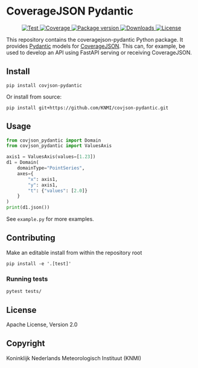 # CoverageJSON Pydantic

<p align="center">
  <a href="https://github.com/PaulVanSchayck/covjson-pydantic/actions?query=workflow%3ACI" target="_blank">
      <img src="https://github.com/PaulVanSchayck/pypi-github-test/workflows/CI/badge.svg" alt="Test">
  </a>
  <a href="https://codecov.io/gh/PaulVanSchayck/covjson-pydantic" target="_blank">
      <img src="https://codecov.io/gh/PaulVanSchayck/pypi-github-test/branch/master/graph/badge.svg" alt="Coverage">
  </a>
  <a href="https://test.pypi.org/project/covjson-pydantic" target="_blank">
      <img src="https://img.shields.io/pypi/v/covjson-pydantic?color=%2334D058&label=pypi%20package" alt="Package version">
  </a>
  <a href="https://pypistats.org/packages/covjson-pydantic" target="_blank">
      <img src="https://img.shields.io/pypi/dm/covjson-pydantic.svg" alt="Downloads">
  </a>
  <a href="https://github.com/developmentseed/covjson-pydantic/blob/main/LICENSE" target="_blank">
      <img src="https://img.shields.io/github/license/PaulVanSchayck/covjson-pydantic.svg" alt="License">
  </a>
</p>


This repository contains the coveragejson-pydantic Python package. It provides [Pydantic](https://pydantic-docs.helpmanual.io/) models for [CoverageJSON](https://covjson.org/). This can, for example, be used to develop an API using FastAPI serving or receiving CoverageJSON.

## Install
```shell
pip install covjson-pydantic
```

Or install from source:

```shell
pip install git+https://github.com/KNMI/covjson-pydantic.git
```

## Usage

```python
from covjson_pydantic import Domain
from covjson_pydantic import ValuesAxis

axis1 = ValuesAxis(values=[1.23])
d1 = Domain(
    domainType="PointSeries",
    axes={
        "x": axis1,
        "y": axis1,
        "t": {"values": [2.0]}
    }
)
print(d1.json())
```

See `example.py` for more examples.

## Contributing

Make an editable install from within the repository root

```shell
pip install -e '.[test]'
```

### Running tests

```shell
pytest tests/
```

## License

Apache License, Version 2.0

## Copyright

Koninklijk Nederlands Meteorologisch Instituut (KNMI)
